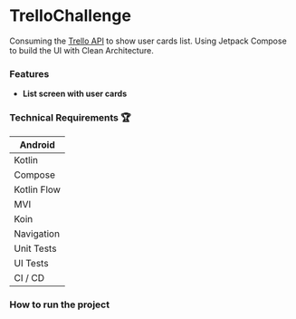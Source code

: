 # TrelloChallenge

Consuming the [Trello API](https://developer.atlassian.com/cloud/trello/guides/rest-api/api-introduction/)  to show user cards list. Using Jetpack Compose to build the UI with Clean Architecture.

### Features
- **List screen with user cards**

### Technical Requirements 🏆
| Android     |
|-------------|
| Kotlin      |
| Compose     |
| Kotlin Flow |
| MVI         |
| Koin        |
| Navigation  |
| Unit Tests  |
| UI Tests    |
| CI / CD     |

### How to run the project
